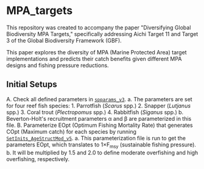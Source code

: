 # MPA_targets
This repository was created to accompany the paper "Diversifying Global Biodiversity MPA Targets," specifically addressing Aichi Target 11 and Target 3 of the Global Biodiversity Framework (GBF).

This paper explores the diversity of MPA (Marine Protected Area) target implementations and predicts their catch benefits given different MPA designs and fishing pressure reductions.

## Initial Setups
A. Check all defined parameters in [`spparams_v3`](mains/spparams_v3.m). 
    a. The parameters are set for four reef fish species: 
        1. Parrotfish (*Scarus* spp.) 
        2. Snapper (*Lutjanus* spp.) 
        3. Coral trout (*Plectropomus* spp.) 
        4. Rabbitfish (*Siganus* spp.) 
    b. Beverton-Holt's recruitment parameters α and β are parameterized in this file. 
B. Parameterize EOpt (Optimum Fishing Mortality Rate) that generates COpt (Maximum catch) for each species by running [`SetInits_AgeStructMod_v5`](mains/SetInits_AgeStructMod_v5.m). 
    a. This parameterization file is run to get the parameters EOpt, which translates to 1×F<sub>msy</sub> (sustainable fishing pressure).
    b. It will be multiplied by 1.5 and 2.0 to define moderate overfishing and high overfishing, respectively.

